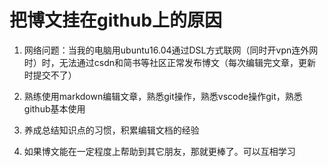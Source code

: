 # 把博文挂在github上的原因

1. 网络问题：当我的电脑用ubuntu16.04通过DSL方式联网（同时开vpn连外网时）时，无法通过csdn和简书等社区正常发布博文（每次编辑完文章，更新时提交不了）

2. 熟练使用markdown编辑文章，熟悉git操作，熟悉vscode操作git，熟悉github基本使用

3. 养成总结知识点的习惯，积累编辑文档的经验

4. 如果博文能在一定程度上帮助到其它朋友，那就更棒了。可以互相学习